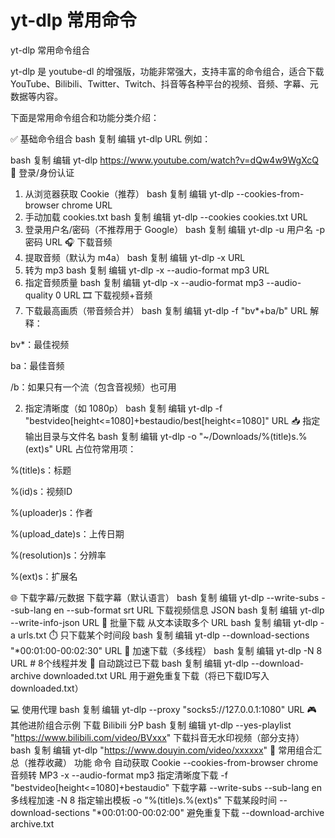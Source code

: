 # yt-dlp 常用命令
yt-dlp 常用命令组合

yt-dlp 是 youtube-dl 的增强版，功能非常强大，支持丰富的命令组合，适合下载 YouTube、Bilibili、Twitter、Twitch、抖音等各种平台的视频、音频、字幕、元数据等内容。

下面是常用命令组合和功能分类介绍：

✅ 基础命令组合
bash
复制
编辑
yt-dlp URL
例如：

bash
复制
编辑
yt-dlp https://www.youtube.com/watch?v=dQw4w9WgXcQ
🔑 登录/身份认证
1. 从浏览器获取 Cookie（推荐）
bash
复制
编辑
yt-dlp --cookies-from-browser chrome URL
2. 手动加载 cookies.txt
bash
复制
编辑
yt-dlp --cookies cookies.txt URL
3. 登录用户名/密码（不推荐用于 Google）
bash
复制
编辑
yt-dlp -u 用户名 -p 密码 URL
🎧 下载音频
1. 提取音频（默认为 m4a）
bash
复制
编辑
yt-dlp -x URL
2. 转为 mp3
bash
复制
编辑
yt-dlp -x --audio-format mp3 URL
3. 指定音频质量
bash
复制
编辑
yt-dlp -x --audio-format mp3 --audio-quality 0 URL
🎞️ 下载视频+音频
1. 下载最高画质（带音频合并）
bash
复制
编辑
yt-dlp -f "bv*+ba/b" URL
解释：

bv*：最佳视频

ba：最佳音频

/b：如果只有一个流（包含音视频）也可用

2. 指定清晰度（如 1080p）
bash
复制
编辑
yt-dlp -f "bestvideo[height<=1080]+bestaudio/best[height<=1080]" URL
📥 指定输出目录与文件名
bash
复制
编辑
yt-dlp -o "~/Downloads/%(title)s.%(ext)s" URL
占位符常用项：

%(title)s：标题

%(id)s：视频ID

%(uploader)s：作者

%(upload_date)s：上传日期

%(resolution)s：分辨率

%(ext)s：扩展名

🌐 下载字幕/元数据
下载字幕（默认语言）
bash
复制
编辑
yt-dlp --write-subs --sub-lang en --sub-format srt URL
下载视频信息 JSON
bash
复制
编辑
yt-dlp --write-info-json URL
💾 批量下载
从文本读取多个 URL
bash
复制
编辑
yt-dlp -a urls.txt
⏱️ 只下载某个时间段
bash
复制
编辑
yt-dlp --download-sections "*00:01:00-00:02:30" URL
🚀 加速下载（多线程）
bash
复制
编辑
yt-dlp -N 8 URL  # 8个线程并发
🧹 自动跳过已下载
bash
复制
编辑
yt-dlp --download-archive downloaded.txt URL
用于避免重复下载（将已下载ID写入 downloaded.txt）

💻 使用代理
bash
复制
编辑
yt-dlp --proxy "socks5://127.0.0.1:1080" URL
🎮 其他进阶组合示例
下载 Bilibili 分P
bash
复制
编辑
yt-dlp --yes-playlist "https://www.bilibili.com/video/BVxxx"
下载抖音无水印视频（部分支持）
bash
复制
编辑
yt-dlp "https://www.douyin.com/video/xxxxxx"
🧩 常用组合汇总（推荐收藏）
功能	命令
自动获取 Cookie	--cookies-from-browser chrome
音频转 MP3	-x --audio-format mp3
指定清晰度下载	-f "bestvideo[height<=1080]+bestaudio"
下载字幕	--write-subs --sub-lang en
多线程加速	-N 8
指定输出模板	-o "%(title)s.%(ext)s"
下载某段时间	--download-sections "*00:01:00-00:02:00"
避免重复下载	--download-archive archive.txt
